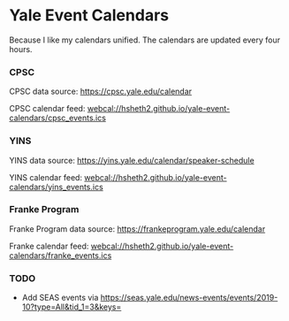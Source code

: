 # Yale Event Calendars

Because I like my calendars unified.
The calendars are updated every four hours.

### CPSC
CPSC data source: https://cpsc.yale.edu/calendar

CPSC calendar feed: [webcal://hsheth2.github.io/yale-event-calendars/cpsc_events.ics](webcal://hsheth2.github.io/yale-event-calendars/cpsc_events.ics)

### YINS
YINS data source: https://yins.yale.edu/calendar/speaker-schedule

YINS calendar feed: [webcal://hsheth2.github.io/yale-event-calendars/yins_events.ics](webcal://hsheth2.github.io/yale-event-calendars/yins_events.ics)

### Franke Program
Franke Program data source: https://frankeprogram.yale.edu/calendar

Franke calendar feed: [webcal://hsheth2.github.io/yale-event-calendars/franke_events.ics](webcal://hsheth2.github.io/yale-event-calendars/franke_events.ics)

### TODO
- Add SEAS events via https://seas.yale.edu/news-events/events/2019-10?type=All&tid_1=3&keys=
